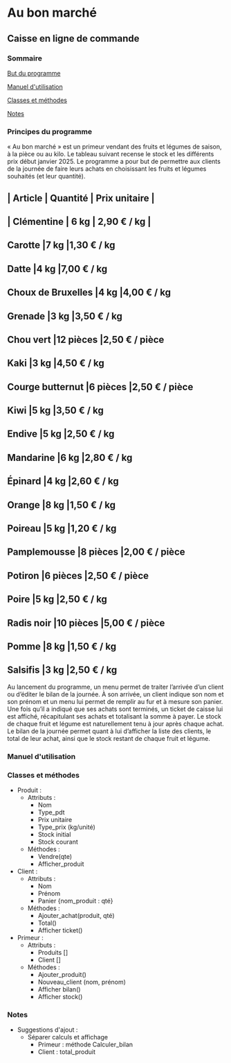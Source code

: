# Au bon marché
## Caisse en ligne de commande

### Sommaire
[But du programme](#but-du-programme)

[Manuel d'utilisation](#manuel-dutilisation)

[Classes et méthodes](#classes-et-méthodes)

[Notes](#notes)

### Principes du programme

« Au bon marché » est un primeur vendant des fruits et légumes de saison, à la pièce ou au kilo. Le tableau suivant recense le stock et les différents prix début janvier 2025. Le programme a pour but de permettre aux clients de la journée de faire leurs achats en choisissant les fruits et légumes souhaités (et leur quantité).

| Article | Quantité | Prix unitaire |
--------------------------------------
| Clémentine | 6 kg | 2,90 € / kg |
--------------------------------------

Carotte			|7 kg		|1,30 € / kg
-------------------------------------------------------
Datte			|4 kg		|7,00 € / kg
-------------------------------------------------------
Choux de Bruxelles	|4 kg		|4,00 € / kg
-------------------------------------------------------
Grenade			|3 kg		|3,50 € / kg
-------------------------------------------------------
Chou vert		|12 pièces	|2,50 € / pièce
-------------------------------------------------------
Kaki			|3 kg		|4,50 € / kg
-------------------------------------------------------
Courge butternut	|6 pièces	|2,50 € / pièce
-------------------------------------------------------
Kiwi			|5 kg		|3,50 € / kg
-------------------------------------------------------
Endive			|5 kg		|2,50 € / kg
-------------------------------------------------------
Mandarine		|6 kg		|2,80 € / kg
-------------------------------------------------------
Épinard			|4 kg		|2,60 € / kg
-------------------------------------------------------
Orange			|8 kg		|1,50 € / kg
-------------------------------------------------------
Poireau			|5 kg		|1,20 € / kg
-------------------------------------------------------
Pamplemousse		|8 pièces	|2,00 € / pièce
-------------------------------------------------------
Potiron			|6 pièces	|2,50 € / pièce
-------------------------------------------------------
Poire			|5 kg		|2,50 € / kg
-------------------------------------------------------
Radis noir		|10 pièces	|5,00 € / pièce
-------------------------------------------------------
Pomme			|8 kg		|1,50 € / kg
-------------------------------------------------------
Salsifis		|3 kg		|2,50 € / kg
-------------------------------------------------------

Au lancement du programme, un menu permet de traiter l’arrivée d’un client ou d’éditer le bilan de la journée. À son arrivée, un client indique son nom et son prénom et un menu lui permet de remplir au fur et à mesure son panier. Une fois qu’il a indiqué que ses achats sont terminés, un ticket de caisse lui est affiché, récapitulant ses achats et totalisant la somme à payer. Le stock de chaque fruit et légume est naturellement tenu à jour après chaque achat. Le bilan de la journée permet quant à lui d’afficher la liste des clients, le total de leur achat, ainsi que le stock restant de chaque fruit et légume.

### Manuel d'utilisation



### Classes et méthodes
- Produit :
	- Attributs :
		- Nom
		- Type_pdt
		- Prix unitaire
		- Type_prix (kg/unité)
		- Stock initial
		- Stock courant
	- Méthodes :
		- Vendre(qte)
		- Afficher_produit
- Client :
	- Attributs :
		- Nom
		- Prénom
		- Panier {nom_produit : qté}
	- Méthodes :
		- Ajouter_achat(produit, qté)
		- Total()
		- Afficher ticket()
- Primeur :
	- Attributs :
		- Produits []
		- Client []
	- Méthodes :
		- Ajouter_produit()
		- Nouveau_client (nom, prénom)
		- Afficher bilan()
		- Afficher stock()

### Notes

- Suggestions d'ajout :
	- Séparer calculs et affichage
		- Primeur : méthode Calculer_bilan
		- Client : total_produit
